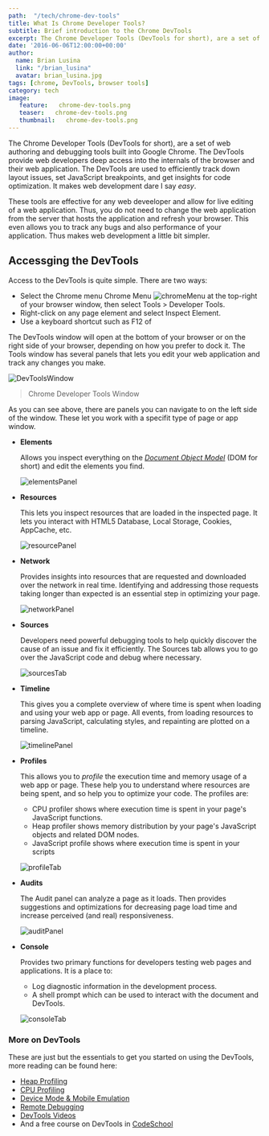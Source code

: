 ```yaml
---
path:  "/tech/chrome-dev-tools"
title: What Is Chrome Developer Tools?
subtitle: Brief introduction to the Chrome DevTools
excerpt: The Chrome Developer Tools (DevTools for short), are a set of web authoring and debugging tools built into Google Chrome. The DevTools provide web developers deep access into the internals of the browser and their web application. 
date: '2016-06-06T12:00:00+00:00'
author:
  name: Brian Lusina
  link: "/brian_lusina"
  avatar: brian_lusina.jpg
tags: [chrome, DevTools, browser tools]
category: tech
image:
   feature:   chrome-dev-tools.png
   teaser:   chrome-dev-tools.png
   thumbnail:   chrome-dev-tools.png
---
```


The Chrome Developer Tools (DevTools for short), are a set of web authoring and debugging tools built into Google Chrome. The DevTools provide web developers deep access into the internals of the browser and their web application. The DevTools are used to efficiently track down layout issues, set JavaScript breakpoints, and get insights for code optimization. It makes web development dare I say _easy_.

These tools are effective for any web deveeloper and allow for live editing of a web application. Thus, you do not need to change the web application from the server that hosts the application and refresh your browser. This even allows you to track any bugs and also performance of your application. Thus makes web development a little bit simpler.

## Accessging the DevTools

Access to the DevTools is quite simple. There are two ways:

- Select the Chrome menu Chrome Menu ![chromeMenu](https://developer.chrome.com/devtools/images/chrome-menu.png) at the top-right of your browser window, then select Tools > Developer Tools.
- Right-click on any page element and select Inspect Element.
- Use a keyboard shortcut such as F12 of

The DevTools window will open at the bottom of your browser or on the right side of your browser, depending on how you prefer to dock it.
The Tools window has several panels that lets you edit your web application and track any changes you make.

![DevToolsWindow](https://developer.chrome.com/devtools/images/devtools-window.png)

> Chrome Developer Tools Window

As you can see above, there are panels you can navigate to on the left side of the window. These let you work with a specifit type of page or app window.

- **Elements**

  Allows you inspect everything on the [_Document Object Model_](https://en.wikipedia.org/wiki/Document_Object_Model 'More on DOM') (DOM for short) and edit the elements you find.

  ![elementsPanel](https://developer.chrome.com/devtools/images/elements-panel.png 'Elements Panel')

* **Resources**

  This lets you inspect resources that are loaded in the inspected page. It lets you interact with HTML5 Database, Local Storage, Cookies, AppCache, etc.

  ![resourcePanel](https://developer.chrome.com/devtools/images/resources-panel.png 'Resource panel')

- **Network**

  Provides insights into resources that are requested and downloaded over the network in real time. Identifying and addressing those requests taking longer than expected is an essential step in optimizing your page.

  ![networkPanel](https://developer.chrome.com/devtools/images/network-panel.png 'Network Panel')

* **Sources**

  Developers need powerful debugging tools to help quickly discover the cause of an issue and fix it efficiently. The Sources tab allows you to go over the JavaScript code and debug where necessary.

  ![sourcesTab](https://developer.chrome.com/devtools/images/js-debugging.png 'Sources Tab')

* **Timeline**

  This gives you a complete overview of where time is spent when loading and using your web app or page. All events, from loading resources to parsing JavaScript, calculating styles, and repainting are plotted on a timeline.

  ![timelinePanel](https://developer.chrome.com/devtools/images/timeline-panel.png 'Timeline Panel')

- **Profiles**

  This allows you to _profile_ the execution time and memory usage of a web app or page. These help you to understand where resources are being spent, and so help you to optimize your code. The profiles are:

  - CPU profiler shows where execution time is spent in your page's JavaScript functions.
  - Heap profiler shows memory distribution by your page's JavaScript objects and related DOM nodes.
  - JavaScript profile shows where execution time is spent in your scripts

  ![profileTab](https://developer.chrome.com/devtools/images/profiles-panel.png 'Profile Tab')

* **Audits**

  The Audit panel can analyze a page as it loads. Then provides suggestions and optimizations for decreasing page load time and increase perceived (and real) responsiveness.

  ![auditPanel](https://developer.chrome.com/devtools/images/audits-panel.png 'Audit Panel')

- **Console**

  Provides two primary functions for developers testing web pages and applications. It is a place to:

  - Log diagnostic information in the development process.
  - A shell prompt which can be used to interact with the document and DevTools.

  ![consoleTab](https://developer.chrome.com/devtools/docs/console-files/expression-evaluation.png 'Console Tab')

### More on DevTools

These are just but the essentials to get you started on using the DevTools, more reading can be found here:

- [Heap Profiling](https://developer.chrome.com/devtools/docs/heap-profiling)
- [CPU Profiling](https://developer.chrome.com/devtools/docs/cpu-profiling)
- [Device Mode & Mobile Emulation](https://developer.chrome.com/devtools/docs/device-mode)
- [Remote Debugging](https://developer.chrome.com/devtools/docs/remote-debugging)
- [DevTools Videos](https://developer.chrome.com/devtools/docs/videos)
- And a free course on DevTools in [CodeSchool](http://discover-devtools.codeschool.com/)

